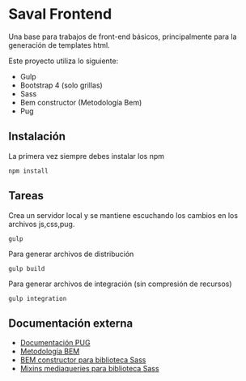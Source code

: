 # Saval Frontend

Una base para trabajos de front-end básicos, principalmente para la generación de templates html.

Este proyecto utiliza lo siguiente:

- Gulp
- Bootstrap 4 (solo grillas)
- Sass
- Bem constructor (Metodología Bem)
- Pug

## Instalación
La primera vez siempre debes instalar los npm

```
npm install
```

## Tareas
Crea un servidor local y se mantiene escuchando los cambios en los archivos js,css,pug.

```
gulp
```

Para generar archivos de distribución

```
gulp build
```

Para generar archivos de integración (sin compresión de recursos)

```
gulp integration
```


## Documentación externa
* [Documentación PUG](https://pugjs.org/api/getting-started.html) 
* [Metodología BEM](http://creativity.babel.es/creativity/bemit-agregando-funcionalidad-a-bem/) 
* [BEM constructor para biblioteca Sass](https://github.com/danielguillan/bem-constructor)  
* [Mixins mediaqueries para biblioteca Sass](https://paranoida.github.io/sass-mediaqueries/)
